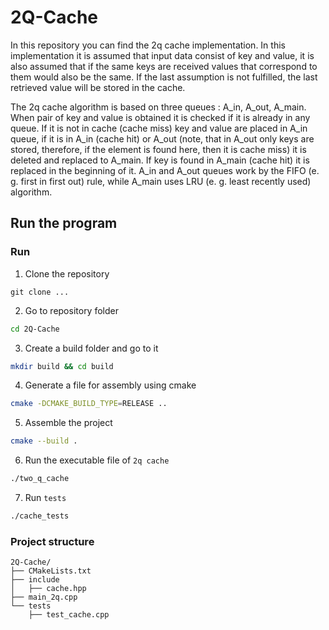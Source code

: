 # 2Q-Cache

In this repository you can find the 2q cache implementation. In this implementation it is assumed that input data consist of key and value, it is also assumed that if the same keys are received values that correspond to them would also be the same. If the last assumption is not fulfilled, the last retrieved value will be stored in the cache.

The 2q cache algorithm is based on three queues : A_in, A_out, A_main. When pair of key and value is obtained it is checked if it is already in any queue. If it is not in cache (cache miss) key and value are placed in A_in queue, if it is in A_in (cache hit) or A_out (note, that in A_out only keys are stored, therefore, if the element is found here, then it is cache miss) it is deleted and replaced to A_main. If key is found in A_main (cache hit) it is replaced in the beginning of it. A_in and A_out queues work by the FIFO (e. g. first in first out) rule, while A_main uses LRU (e. g. least recently used) algorithm. 

## Run the program
### Run
1) Clone the repository
```shell
git clone ...
```
2) Go to repository folder
```bash
cd 2Q-Cache
```
3) Create a build folder and go to it
```bash
mkdir build && cd build
```
4) Generate a file for assembly using cmake
```bash
cmake -DCMAKE_BUILD_TYPE=RELEASE ..
```
5) Assemble the project
```bash
cmake --build .
```
6) Run the executable file of `2q cache`
```bash
./two_q_cache
```
7) Run `tests`
```bash
./cache_tests
```
### Project structure
```tree
2Q-Cache/
├── CMakeLists.txt
├── include
│   ├── cache.hpp 
├── main_2q.cpp
└── tests
    ├── test_cache.cpp
```
